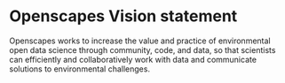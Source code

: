 # Openscapes Vision statement

Openscapes works to increase the value and practice of environmental open data science through community, code, and data, so that scientists can efficiently and collaboratively work with data and communicate solutions to environmental challenges.
